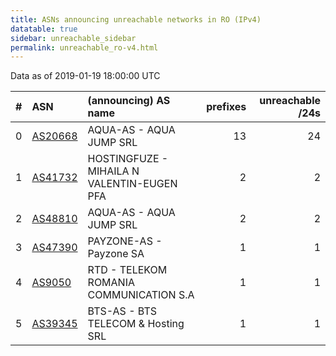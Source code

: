 ```yaml
---
title: ASNs announcing unreachable networks in RO (IPv4)
datatable: true
sidebar: unreachable_sidebar
permalink: unreachable_ro-v4.html
---
```


Data as of 2019-01-19 18:00:00 UTC


<div class="datatable-begin"></div>

|   # | ASN                                    | (announcing) AS name                       |   prefixes |   unreachable /24s |
|----:|:---------------------------------------|:-------------------------------------------|-----------:|-------------------:|
|   0 | [AS20668](unreachable_AS20668-v4.html) | AQUA-AS - AQUA JUMP SRL                    |         13 |                 24 |
|   1 | [AS41732](unreachable_AS41732-v4.html) | HOSTINGFUZE - MIHAILA N VALENTIN-EUGEN PFA |          2 |                  2 |
|   2 | [AS48810](unreachable_AS48810-v4.html) | AQUA-AS - AQUA JUMP SRL                    |          2 |                  2 |
|   3 | [AS47390](unreachable_AS47390-v4.html) | PAYZONE-AS - Payzone SA                    |          1 |                  1 |
|   4 | [AS9050](unreachable_AS9050-v4.html)   | RTD - TELEKOM ROMANIA COMMUNICATION S.A    |          1 |                  1 |
|   5 | [AS39345](unreachable_AS39345-v4.html) | BTS-AS - BTS TELECOM &amp; Hosting SRL     |          1 |                  1 |

<div class="datatable-end"></div>